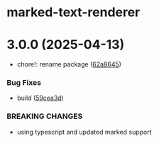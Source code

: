 # marked-text-renderer

# 3.0.0 (2025-04-13)


* chore!: rename package ([62a8645](https://github.com/davidenke/marked-text-renderer/commit/62a864506c2848d85eb364ae48dc96604da048bc))


### Bug Fixes

* build ([59cea3d](https://github.com/davidenke/marked-text-renderer/commit/59cea3dccc6fdd9b471c72cd17897c80012ed57b))


### BREAKING CHANGES

* using typescript and updated marked support
